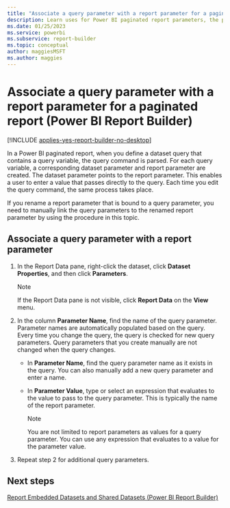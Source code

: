 ```yaml
---
title: "Associate a query parameter with a report parameter for a paginated report (Power BI Report Builder) | Microsoft Docs"
description: Learn uses for Power BI paginated report parameters, the properties you can set, and how to associate a dataset query parameter with a report parameter.
ms.date: 01/25/2023
ms.service: powerbi
ms.subservice: report-builder
ms.topic: conceptual
author: maggiesMSFT
ms.author: maggies
---
```

# Associate a query parameter with a report parameter for a paginated report (Power BI Report Builder)

[!INCLUDE [applies-yes-report-builder-no-desktop](../../includes/applies-yes-report-builder-no-desktop.md)]

  In a Power BI paginated report, when you define a dataset query that contains a query variable, the query command is parsed. For each query variable, a corresponding dataset parameter and report parameter are created. The dataset parameter points to the report parameter. This enables a user to enter a value that passes directly to the query. Each time you edit the query command, the same process takes place.  
  
 If you rename a report parameter that is bound to a query parameter, you need to manually link the query parameters to the renamed report parameter by using the procedure in this topic.  
  
## Associate a query parameter with a report parameter  
  
1.  In the Report Data pane, right-click the dataset, click **Dataset Properties**, and then click **Parameters**.  
  
    > [!NOTE]  
    > If the Report Data pane is not visible, click **Report Data** on the **View** menu.  
  
2.  In the column **Parameter Name**, find the name of the query parameter. Parameter names are automatically populated based on the query. Every time you change the query, the query is checked for new query parameters. Query parameters that you create manually are not changed when the query changes.  
  
    -   In **Parameter Name**, find the query parameter name as it exists in the query. You can also manually add a new query parameter and enter a name.  
  
    -   In **Parameter Value**, type or select an expression that evaluates to the value to pass to the query parameter. This is typically the name of the report parameter.  
  
        > [!NOTE]  
        > You are not limited to report parameters as values for a query parameter. You can use any expression that evaluates to a value for the parameter value.  
  
3.  Repeat step 2 for additional query parameters.  
  
## Next steps
 [Report Embedded Datasets and Shared Datasets &#40;Power BI Report Builder&#41;](/sql/reporting-services/report-data/report-embedded-datasets-and-shared-datasets-report-builder-and-ssrs)   

  
  
